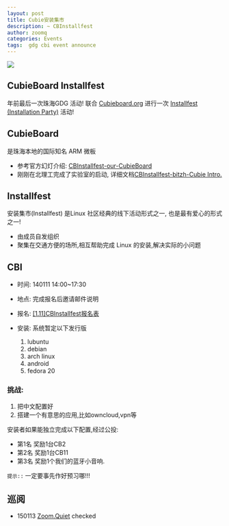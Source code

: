 ```yaml
---
layout: post
title: Cubie安装集市
description: ~ CBInstallfest
author: zoomq
categories: Events
tags:  gdg cbi event announce
---
```



![](http://cubieboard.org/wp-content/uploads/2013/09/lubuntu-default-wallpaper-310x190.png)

## CubieBoard Installfest

年前最后一次珠海GDG 活动!
联合 [Cubieboard.org](http://cubieboard.org/) 进行一次
[Installfest (Installation Party)](http://ladypine.org/installfest.html)
活动!


## CubieBoard

是珠海本地的国际知名 ARM 微板

- 参考官方幻灯介绍: [CBInstallfest-our-CubieBoard](https://speakerdeck.com/zoomquiet/cbinstallfest-our-cubieboard)
- 刚刚在北理工完成了实验室的启动, 详细文档[CBInstallfest-bitzh-Cubie Intro.](https://speakerdeck.com/zoomquiet/cbinstallfest-bitzh-cubie-intro)

## Installfest
安装集市(Installfest) 是Linux 社区经典的线下活动形式之一,
也是最有爱心的形式之一!

- 由成员自发组织
- 聚集在交通方便的场所,相互帮助完成 Linux 的安装,解决实际的小问题

<!--more-->

## CBI

- 时间: 140111 14:00~17:30
- 地点: 完成报名后邀请邮件说明
- 报名: [[1.11]CBInstallfest报名表](https://docs.google.com/forms/d/1EARpLUGfWuqWxMcLTpZPV-0dth3NlhVZgsb5eifj5zg/viewform)
- 安装: 系统暂定以下发行版

    1. lubuntu
    1. debian
    1. arch linux
    1. android
    1. fedora 20


### 挑战: 

1. 把中文配置好
1. 搭建一个有意思的应用,比如owncloud,vpn等

安装者如果能独立完成以下配置,经过公投:

- 第1名 奖励1台CB2
- 第2名 奖励1台CB11
- 第3名 奖励1个我们的蓝牙小音响. 


`提示::` 一定要事先作好预习哪!!!





## 巡阅
- 150113 [Zoom.Quiet](http://zoomquiet.io/) checked





